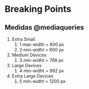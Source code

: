 # Breaking Points 
## Medidas @mediaqueries
1. Extra Small 
    1. 1 max-width = 600 px
    1. 2 min-widht = 600 px 
1. Medium Devices
    1. 3 min-widht = 768 px
1. Large Devices
    1. 4 min-widht = 992 px
1. Extra Large Devices
    1. 5 min-widht = 1200 px
